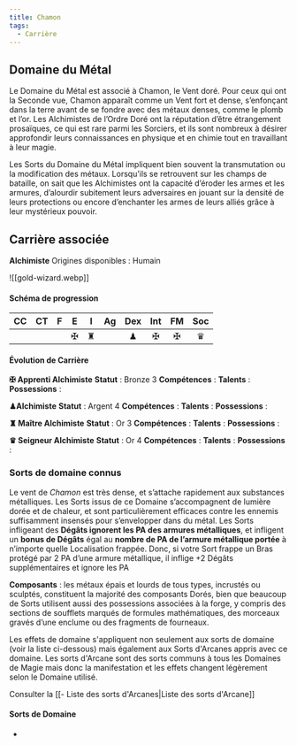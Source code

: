 ```yaml
---
title: Chamon
tags:
  - Carrière
---
```

## Domaine du Métal

Le Domaine du Métal est associé à Chamon, le Vent doré. Pour ceux qui ont la Seconde vue, Chamon apparaît comme un Vent fort et dense, s’enfonçant dans la terre avant de se fondre avec des métaux denses, comme le plomb et l’or. Les Alchimistes de l’Ordre Doré ont la réputation d’être étrangement prosaïques, ce qui est rare parmi les Sorciers, et ils sont nombreux à désirer approfondir leurs connaissances en physique et en chimie tout en travaillant à leur magie.

Les Sorts du Domaine du Métal impliquent bien souvent la transmutation ou la modification des métaux. Lorsqu’ils se retrouvent sur les champs de bataille, on sait que les Alchimistes ont la capacité d’éroder les armes et les armures, d’alourdir subitement leurs adversaires en jouant sur la densité de leurs protections ou encore d’enchanter les armes de leurs alliés grâce à leur mystérieux pouvoir.

## Carrière associée

**Alchimiste**
Origines disponibles : Humain

![[gold-wizard.webp]]


#### Schéma de progression

| **CC** | **CT** | **F** | **E** | **I** | **Ag** | **Dex** | **Int** | **FM** | **Soc** |
| :----: | :----: | :---: | :---: | :---: | :----: | :-----: | :-----: | :----: | :-----: |
|        |        |       |   ✠   |   ♜   |        |    ♟    |    ✠    |   ✠    |    ♛    |
#### Évolution de Carrière

**✠ Apprenti Alchimiste**
**Statut** : Bronze 3
**Compétences** :
**Talents** :
**Possessions** :

**♟Alchimiste**
**Statut** : Argent 4
**Compétences** :
**Talents** :
**Possessions** :

**♜ Maître Alchimiste**
**Statut** : Or 3
**Compétences** :
**Talents** :
**Possessions** :

**♛ Seigneur Alchimiste**
**Statut** : Or 4
**Compétences** :
**Talents** :
**Possessions** :

### Sorts de domaine connus

Le vent de *Chamon* est très dense, et s’attache rapidement aux substances métalliques. Les Sorts issus de ce Domaine s’accompagnent de lumière dorée et de chaleur, et sont particulièrement efficaces contre les ennemis suffisamment insensés pour s’envelopper dans du métal. Les Sorts infligeant des **Dégâts ignorent les PA des armures métalliques**, et infligent un **bonus de Dégâts** égal au **nombre de PA de l’armure métallique portée** à n’importe quelle Localisation frappée. Donc, si votre Sort frappe un Bras protégé par 2 PA d’une armure métallique, il inflige +2 Dégâts supplémentaires et ignore les PA

**Composants** : les métaux épais et lourds de tous types, incrustés ou sculptés, constituent la majorité des composants Dorés, bien que beaucoup de Sorts utilisent aussi des possessions associées à la forge, y compris des sections de soufflets marqués de formules mathématiques, des morceaux gravés d’une enclume ou des fragments de fourneaux.

Les effets de domaine s'appliquent non seulement aux sorts de domaine (voir la liste ci-dessous) mais également aux Sorts d'Arcanes appris avec ce domaine. Les sorts d'Arcane sont des sorts communs à tous les Domaines de Magie mais donc la manifestation et les effets changent légèrement selon le Domaine utilisé.

Consulter la [[- Liste des sorts d'Arcanes|Liste des sorts d'Arcane]]

#### Sorts de Domaine

* 